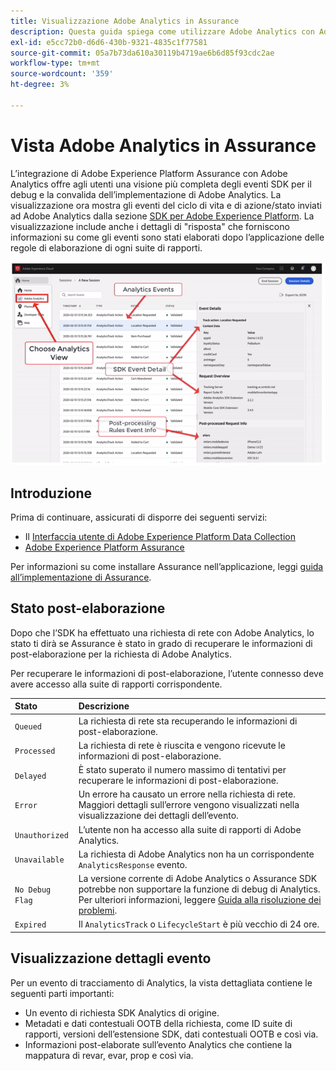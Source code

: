 ```yaml
---
title: Visualizzazione Adobe Analytics in Assurance
description: Questa guida spiega come utilizzare Adobe Analytics con Adobe Experience Platform Assurance.
exl-id: e5cc72b0-d6d6-430b-9321-4835c1f77581
source-git-commit: 05a7b73da610a30119b4719ae6b6d85f93cdc2ae
workflow-type: tm+mt
source-wordcount: '359'
ht-degree: 3%

---
```


# Vista Adobe Analytics in Assurance

L’integrazione di Adobe Experience Platform Assurance con Adobe Analytics offre agli utenti una visione più completa degli eventi SDK per il debug e la convalida dell’implementazione di Adobe Analytics. La visualizzazione ora mostra gli eventi del ciclo di vita e di azione/stato inviati ad Adobe Analytics dalla sezione [SDK per Adobe Experience Platform](https://developer.adobe.com/client-sdks/documentation/adobe-analytics/). La visualizzazione include anche i dettagli di &quot;risposta&quot; che forniscono informazioni su come gli eventi sono stati elaborati dopo l’applicazione delle regole di elaborazione di ogni suite di rapporti.

![](./images/adobe-analytics/overview.png)

## Introduzione

Prima di continuare, assicurati di disporre dei seguenti servizi:

- Il [Interfaccia utente di Adobe Experience Platform Data Collection](https://experience.adobe.com/#/data-collection/)
- [Adobe Experience Platform Assurance](https://experience.adobe.com/assurance)

Per informazioni su come installare Assurance nell’applicazione, leggi [guida all’implementazione di Assurance](../tutorials/implement-assurance.md).

## Stato post-elaborazione

Dopo che l’SDK ha effettuato una richiesta di rete con Adobe Analytics, lo stato ti dirà se Assurance è stato in grado di recuperare le informazioni di post-elaborazione per la richiesta di Adobe Analytics.

Per recuperare le informazioni di post-elaborazione, l’utente connesso deve avere accesso alla suite di rapporti corrispondente.

| Stato | Descrizione |
| :----- | :---------- |
| `Queued` | La richiesta di rete sta recuperando le informazioni di post-elaborazione. |
| `Processed` | La richiesta di rete è riuscita e vengono ricevute le informazioni di post-elaborazione. |
| `Delayed` | È stato superato il numero massimo di tentativi per recuperare le informazioni di post-elaborazione. |
| `Error` | Un errore ha causato un errore nella richiesta di rete. Maggiori dettagli sull’errore vengono visualizzati nella visualizzazione dei dettagli dell’evento. |
| `Unauthorized` | L’utente non ha accesso alla suite di rapporti di Adobe Analytics. |
| `Unavailable` | La richiesta di Adobe Analytics non ha un corrispondente `AnalyticsResponse` evento. |
| `No Debug Flag` | La versione corrente di Adobe Analytics o Assurance SDK potrebbe non supportare la funzione di debug di Analytics. Per ulteriori informazioni, leggere [Guida alla risoluzione dei problemi](../troubleshooting.md). |
| `Expired` | Il `AnalyticsTrack` o `LifecycleStart` è più vecchio di 24 ore. |

## Visualizzazione dettagli evento

Per un evento di tracciamento di Analytics, la vista dettagliata contiene le seguenti parti importanti:

- Un evento di richiesta SDK Analytics di origine.
- Metadati e dati contestuali OOTB della richiesta, come ID suite di rapporti, versioni dell’estensione SDK, dati contestuali OOTB e così via.
- Informazioni post-elaborate sull’evento Analytics che contiene la mappatura di revar, evar, prop e così via.
